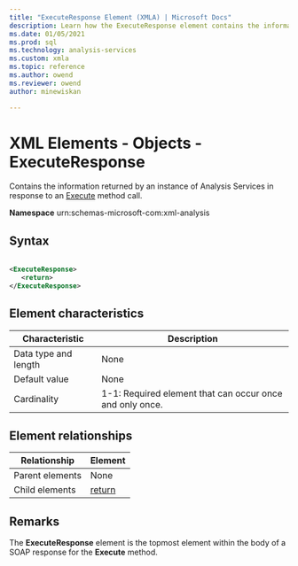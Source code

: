 ```yaml
---
title: "ExecuteResponse Element (XMLA) | Microsoft Docs"
description: Learn how the ExecuteResponse element contains the information returned by an instance of Analysis Services in response to an Execute method call.
ms.date: 01/05/2021
ms.prod: sql
ms.technology: analysis-services
ms.custom: xmla
ms.topic: reference
ms.author: owend
ms.reviewer: owend
author: minewiskan

---
```

# XML Elements - Objects - ExecuteResponse

  Contains the information returned by an instance of Analysis Services in response to an [Execute](xml-elements-methods-execute.md) method call.  
  
 **Namespace** urn:schemas-microsoft-com:xml-analysis  
  
## Syntax  
  
```xml  
  
<ExecuteResponse>  
   <return>  
</ExecuteResponse>  
```  
  
## Element characteristics  
  
|Characteristic|Description|  
|--------------------|-----------------|  
|Data type and length|None|  
|Default value|None|  
|Cardinality|1-1: Required element that can occur once and only once.|  
  
## Element relationships  
  
|Relationship|Element|  
|------------------|-------------|  
|Parent elements|None|  
|Child elements|[return](xml-elements-properties/return-element-xmla.md)|  
  
## Remarks

 The **ExecuteResponse** element is the topmost element within the body of a SOAP response for the **Execute** method.